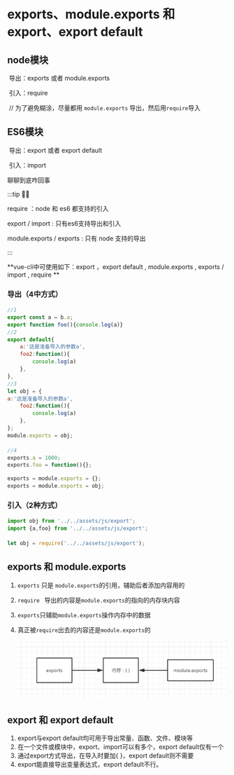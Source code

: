 # exports、module.exports 和 export、export default



## node模块

​	导出：exports  或者  module.exports

​	引入：require

​	// 为了避免糊涂，尽量都用 `module.exports` 导出，然后用`require`导入



## ES6模块

​	导出：export  或者 export default

​	引入：import



聊聊到底咋回事

:::tip 💁‍♂

require ：node 和 es6 都支持的引入

export / import : 只有es6支持导出和引入

module.exports / exports : 只有 node 支持的导出

:::

**vue-cli中可使用如下：export ，export default , module.exports , exports / import , require **

### 导出（4中方式）

```js
//1
export const a = b.a;
export function foo(){console.log(a)}
//2
export default{
    a:'这是准备导入的参数a',
    foo2:function(){
        console.log(a)
    },
},
//3
let obj = {
a:'这是准备导入的参数a',
    foo2:function(){
        console.log(a)
    },
};
module.exports = obj;

//4
exports.a = 1000;
exports.foo = function(){};
```

```js
exports = module.exports = {};
exports = module.exports = obj;
```



### 引入（2种方式）

```js
import obj from '../../assets/js/export';
import {a,foo} from '../../assets/js/export';

let obj = require('../../assets/js/export');
```



## exports 和 module.exports

1. `exports` 只是 `module.exports`的引用，辅助后者添加内容用的

2. `require ` 导出的内容是`module.exports`的指向的内存块内容

3. `exports`只辅助`module.exports`操作内存中的数据

4. 真正被`require`出去的内容还是`module.exports`的

   ![内存结构示意图](../js/assets/aHR0cHM6.jpg)

## export 和 export default

1. export与export default均可用于导出常量、函数、文件、模块等
2. 在一个文件或模块中，export、import可以有多个，export default仅有一个
3. 通过export方式导出，在导入时要加{ }，export default则不需要
4. export能直接导出变量表达式，export default不行。